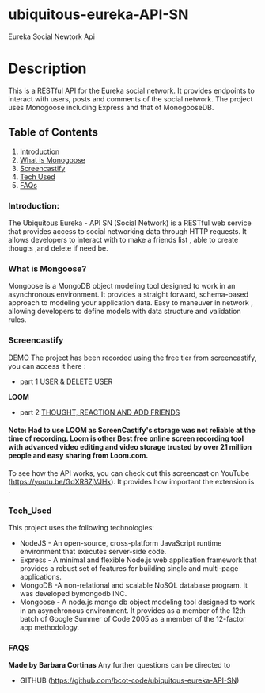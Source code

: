 # ubiquitous-eureka-API-SN

Eureka Social Newtork Api

# Description

This is a RESTful API for the Eureka social network. It provides endpoints to interact with users, posts and comments of the social network. The project uses Monogoose including Express and that of MonogooseDB.

## Table of Contents

1. [Introduction](#introduction)
2. [What is Monogoose](#what-is-mongoose)
3. [Screencastify](#screencastify)
4. [Tech Used](#tech_Used)
5. [FAQs](#faqs)

### Introduction:

The Ubiquitous Eureka - API SN (Social Network) is a RESTful web service that provides access to social networking data through HTTP requests. It allows developers to interact with to make a friends list , able to create thougts ,and delete if need be.

### What is Mongoose?

Mongoose is a MongoDB object modeling tool designed to work in an asynchronous environment. It provides a straight forward, schema-based approach to modeling your application data. Easy to maneuver in network , allowing developers to define models with data structure and validation rules.

### Screencastify

DEMO
The project has been recorded using the free tier from screencastify, you can access it here :

- part 1 [USER & DELETE USER](https://app.screencastify.com/v3/watch/fe0ckrpgCdbccnB2s0lu)

**LOOM**

- part 2 [THOUGHT, REACTION AND ADD FRIENDS](https://www.loom.com/share/a481da32de3d4c45943a8dc33d0fd898?sid=e8de200d-407d-4398-9146-3d8aaff3909c)

#### Note: Had to use LOOM as ScreenCastify's storage was not reliable at the time of recording. Loom is other Best free online screen recording tool with advanced video editing and video storage trusted by over 21 million people and easy sharing from Loom.com.

To see how the API works, you can check out this screencast on YouTube (https://youtu.be/GdXR87jVJHk). It provides how important the extension is .

### Tech_Used

This project uses the following technologies:

- NodeJS - An open-source, cross-platform JavaScript runtime environment that executes server-side code.
- Express - A minimal and flexible Node.js web application framework that provides a robust set of features for building single and multi-page applications.
- MongoDB -A non-relational and scalable NoSQL database program. It was developed bymongodb INC.
- Mongoose - A node.js mongo db object modeling tool designed to work in an asynchronous environment. It provides as a member of the 12th batch of Google Summer of Code 2005 as a member of the 12-factor app methodology.

### FAQS

**Made by Barbara Cortinas**
Any further questions can be directed to

- GITHUB (https://github.com/bcot-code/ubiquitous-eureka-API-SN)
